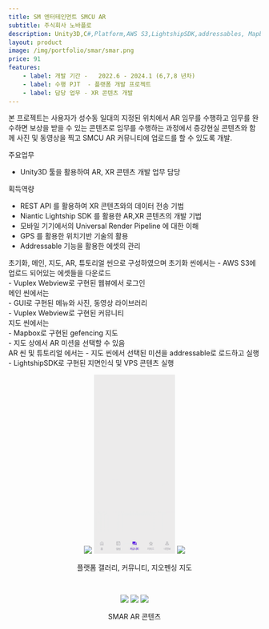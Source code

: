 ```yaml
---
title: SM 엔터테인먼트 SMCU AR
subtitle: 주식회사 노바플로
description: Unity3D,C#,Platform,AWS S3,LightshipSDK,addressables, Mapbox
layout: product
image: /img/portfolio/smar/smar.png
price: 91
features:
    - label: 개발 기간 -   2022.6 - 2024.1 (6,7,8 년차)
    - label: 수행 PJT  - 플랫폼 개발 프로젝트    
    - label: 담당 업무 - XR 콘텐츠 개발  
---
```


본 프로젝트는 사용자가 성수동 일대의 지정된 위치에서 AR 임무를 수행하고 임무를 완수하면 보상을 받을 수 있는 콘텐츠로 임무를 수행하는 과정에서 증강현실 콘텐츠와 함께 사진 및 동영상을 찍고 SMCU AR 커뮤니티에 업로드를 할 수 있도록 개발.  

주요업무  
- Unity3D 툴을 활용하여 AR, XR 콘텐츠 개발 업무 담당  
  
획득역량  
- REST API 를 활용하여 XR 콘텐츠와의 데이터 전송 기법  
- Niantic Lightship SDK 를 활용한 AR,XR 콘텐츠의 개발 기법  
- 모바일 기기에서의 Universal Render Pipeline 에 대한 이해  
- GPS 를 활용한 위치기반 기술의 활용  
- Addressable 기능을 활용한 에셋의 관리

초기화, 메인, 지도, AR, 튜토리얼 씬으로 구성하였으며 
초기화 씬에서는
    - AWS S3에 업로드 되어있는 에셋들을 다운로드  
    - Vuplex Webview로 구현된 웹뷰에서 로그인  
메인 씬에서는  
    - GUI로 구현된 메뉴와 사진, 동영상 라이브러리  
    - Vuplex Webview로 구현된 커뮤니티  
지도 씬에서는  
    - Mapbox로 구현된 gefencing 지도  
    - 지도 상에서 AR 미션을 선택할 수 있음  
AR 씬 및 튜토리얼 에서는
    - 지도 씬에서 선택된 미션을 addressable로 로드하고 실행   
    - LightshipSDK로 구현된 지면인식 및 VPS 콘텐츠 실행  
    
  
<p align="center">
<img src="/img/portfolio/smar/smar04.gif" width="32%">
<img src="/img/portfolio/smar/smar05.gif" width="32%">
<img src="/img/portfolio/smar/smar06.gif" width="32%">
<figcaption align="center">플랫폼 갤러리, 커뮤니티, 지오펜싱 지도</figcaption>
</p>
<br/>

   
<p align="center">
<img src="/img/portfolio/smar/smar01.gif" width="32%">
<img src="/img/portfolio/smar/smar02.gif" width="32%">
<img src="/img/portfolio/smar/smar03.gif" width="32%">
<figcaption align="center">SMAR AR 콘텐츠</figcaption>
</p>
<br/>
 


